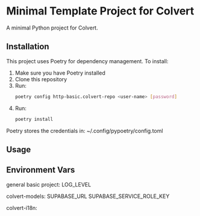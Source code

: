 # Minimal Template Project for Colvert

A minimal Python project for Colvert.

## Installation

This project uses Poetry for dependency management. To install:

1. Make sure you have Poetry installed
2. Clone this repository
3. Run:
   ```bash
   poetry config http-basic.colvert-repo <user-name> [password]
   ```
3. Run:
   ```bash
   poetry install
   ```

Poetry stores the credentials in: ~/.config/pypoetry/config.toml

## Usage

## Environment Vars

general basic project:
LOG_LEVEL

colvert-models:
SUPABASE_URL
SUPABASE_SERVICE_ROLE_KEY

colvert-i18n:

